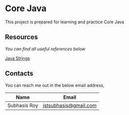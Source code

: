# Core Java 

This project is prepared for learning and practice Core Java

## Resources
_You can find all useful references below_

[Java Strings](ReadString.md)





## Contacts
You can reach me out in the below email address,

|Name|Email|   
|----|-----|      
|Subhasis Roy|jstsubhasis@gmail.com| 
